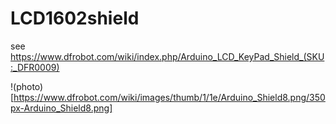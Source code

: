 # LCD1602shield
see https://www.dfrobot.com/wiki/index.php/Arduino_LCD_KeyPad_Shield_(SKU:_DFR0009)

!(photo)[https://www.dfrobot.com/wiki/images/thumb/1/1e/Arduino_Shield8.png/350px-Arduino_Shield8.png]
